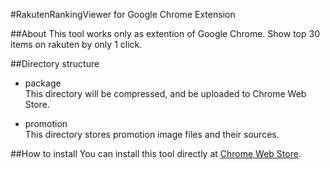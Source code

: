 #RakutenRankingViewer for Google Chrome Extension

##About
This tool works only as extention of Google Chrome. Show top 30 items on rakuten by only 1 click.


##Directory structure

* package  
This directory will be compressed, and  be uploaded  to Chrome Web Store.

* promotion  
This directory stores promotion image files and their sources.

##How to install
You can install this tool directly at [Chrome Web Store][download].


  [download]: https://chrome.google.com/webstore/detail/%E6%A5%BD%E5%A4%A9%E5%B8%82%E5%A0%B4-%E3%82%B8%E3%83%A3%E3%83%B3%E3%83%AB%E5%88%A5%E3%83%A9%E3%83%B3%E3%82%AD%E3%83%B3%E3%82%B0-%E3%83%81%E3%82%A7%E3%83%83%E3%82%AB%E3%83%BC/cbkfbpldkdcackefdcehbinedcmefbon/details?hl=ja

